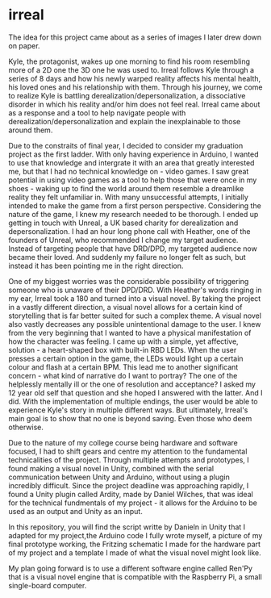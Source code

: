 # irreal

The idea for this project came about as a series of images I later drew down on paper.

Kyle, the protagonist, wakes up one morning to find his room resembling more of a 2D one the 3D one he was used to. Irreal follows Kyle through a series of 8 days and how his newly warped reality affects his mental health, his loved ones and his relationship with them. Through his journey, we come to realize Kyle is battling derealization/depersonalization, a dissociative disorder in which his reality and/or him does not feel real. Irreal came about as a response and a tool to help navigate people with derealization/depersonalization and explain the inexplainable to those around them.

Due to the constraits of final year, I decided to consider my graduation project as the first ladder. With only having experience in Arduino, I wanted to use that knowledge and intergrate it with an area that greatly interested me, but that I had no technical knowledge on - video games. I saw great potential in using video games as a tool to help those that were once in my shoes - waking up to find the world around them resemble a dreamlike reality they felt unfamiliar in. With many unsuccessful attempts, I initially intended to make the game from a first person perspective. Considering the nature of the game, I knew my research needed to be thorough. I ended up getting in touch with Unreal, a UK based charity for derealization and depersonalization. I had an hour long phone call with Heather, one of the founders of Unreal, who recommended I change my target audience. Instead of targeting people that have DRD/DPD, my targeted audience now became their loved. And suddenly my failure no longer felt as such, but instead it has been pointing me in the right direction. 

One of my biggest worries was the considerable possibility of triggering someone who is unaware of their DPD/DRD. With Heather's words ringing in my ear, Irreal took a 180 and turned into a visual novel. By taking the project in a vastly different direction, a visual novel allows for a certain kind of storytelling that is far better suited for such a complex theme. A visual novel also vastly decreases any possible unintentional damage to the user. I knew from the very beginning that I wanted to have a physical manifestation of how the character was feeling. I came up with a simple, yet affective, solution - a heart-shaped box with built-in RBD LEDs. When the user presses a certain option in the game, the LEDs would light up a certain colour and flash at a certain BPM. This lead me to another significant concern - what kind of narrative do I want to portray? The one of the helplessly mentally ill or the one of resolution and acceptance? I asked my 12 year old self that question and she hoped I answered with the latter. And I did. With the implementation of multiple endings, the user would be able to experience Kyle's story in multiple different ways. But ultimately, Irreal's main goal is to show that no one is beyond saving. Even those who deem otherwise. 

Due to the nature of my college course being hardware and software focused, I had to shift gears and centre my attention to the fundamental technicalities of the project. Through multiple attempts and prototypes, I found making a visual novel in Unity, combined with the serial communication between Unity and Arduino, without using a plugin incredibly difficult. Since the project deadline was approaching rapidly, I found a Unity plugin called Ardity, made by Daniel Wilches, that was ideal for the technical fundmentals of my project - it allows for the Arduino to be used as an output and Unity as an input. 

In this repository, you will find the script writte by Danieln in Unity that I adapted for my project,the Arduino code I fully wrote myself, a picture of my final prototype working, the Fritzing schematic I made for the hardware part of my project and a template I made of what the visual novel might look like.

My plan going forward is to use a different software engine called Ren'Py that is a visual novel engine that is compatible with the Raspberry Pi, a small single-board computer.
